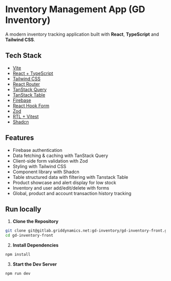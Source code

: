 # Inventory Management App (GD Inventory)

A modern inventory tracking application built with **React**, **TypeScript** and **Tailwind CSS**.

## Tech Stack

- [Vite](https://vitejs.dev/)
- [React + TypeScript](https://reactjs.org/)
- [Tailwind CSS](https://tailwindcss.com/)
- [React Router](https://reactrouter.com/)
- [TanStack Query](https://tanstack.com/query/latest)
- [TanStack Table](https://tanstack.com/table/latest)
- [Firebase](https://firebase.google.com/)
- [React Hook Form](https://react-hook-form.com/)
- [Zod](https://github.com/colinhacks/zod)
- [RTL + Vitest](https://testing-library.com/docs/)
- [Shadcn](https://ui.shadcn.com/)

## Features

- Firebase authentication
- Data fetching & caching with TanStack Query
- Client-side form validation with Zod
- Styling with Tailwind CSS
- Component library with Shadcn
- Table structured data with filtering with Tanstack Table
- Product showcase and alert display for low stock
- Inventory and user add/edit/delete with forms
- Global, product and account transaction history tracking

## Run locally

1. **Clone the Repository**

```bash
git clone git@gitlab.griddynamics.net:gd-inventory/gd-inventory-front.git
cd gd-inventory-front
```

2. **Install Dependencies**

```bash
npm install
```

3. **Start the Dev Server**

```bash
npm run dev
```
